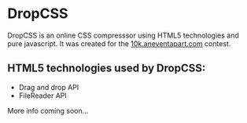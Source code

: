 # DropCSS


DropCSS is an online CSS compresssor using HTML5 technologies and pure javascript.
It was created for the [10k.aneventapart.com](http://10k.aneventapart.com) contest.


## HTML5 technologies used by DropCSS:

- Drag and drop API
- FileReader API



More info coming soon...